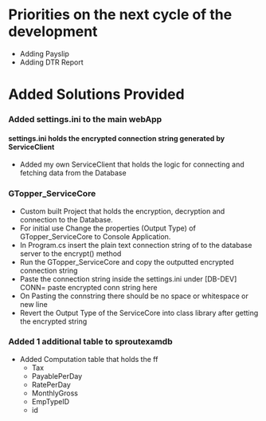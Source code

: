# Priorities on the next cycle of the development 
* Adding Payslip
* Adding DTR Report



# Added Solutions Provided
### Added settings.ini to the main webApp
#### settings.ini holds the encrypted connection string generated by ServiceClient

* Added my own ServiceClient that holds the logic for connecting and fetching data from the Database

### GTopper_ServiceCore
* Custom built Project that holds the encryption, decryption and connection to the Database.
* For initial use Change the properties (Output Type)  of GTopper_ServiceCore to Console Application.
* In Program.cs insert the plain text connection string of to the database server to the encrypt() method
* Run the GTopper_ServiceCore and copy the outputted encrypted connection string
* Paste the connection string inside the settings.ini under [DB-DEV] CONN= paste encrypted conn string here
* On Pasting the connstring there should be no space or whitespace or new line 
* Revert the Output Type of the ServiceCore into class library after getting the encrypted string

 ### Added 1 additional table to sproutexamdb
 * Added Computation table that holds the ff
    * Tax
    * PayablePerDay
    * RatePerDay
    * MonthlyGross
    * EmpTypeID
    * id

